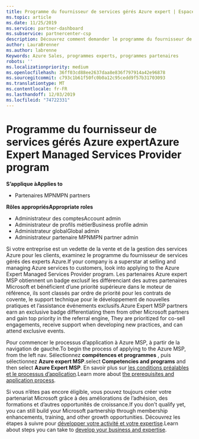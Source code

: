 ```yaml
---
title: Programme du fournisseur de services gérés Azure expert | Espace partenaires
ms.topic: article
ms.date: 11/25/2019
ms.service: partner-dashboard
ms.subservice: partnercenter-csp
description: Découvrez comment demander le programme du fournisseur de services gérés Azure expert, Azure expert MSP.
author: LauraBrenner
ms.author: labrenne
Keywords: Azure Sales, programmes experts, programmes partenaires
robots: ''
ms.localizationpriority: medium
ms.openlocfilehash: 36ff03cd88ee2637daa8e836f797914a42e96878
ms.sourcegitcommit: c793c1b61f50fc0b0a12c95cedd9f57b31703093
ms.translationtype: MT
ms.contentlocale: fr-FR
ms.lasthandoff: 12/03/2019
ms.locfileid: "74722331"
---
```

# <a name="azure-expert-managed-services-provider-program"></a><span data-ttu-id="48a30-104">Programme du fournisseur de services gérés Azure expert</span><span class="sxs-lookup"><span data-stu-id="48a30-104">Azure Expert Managed Services Provider program</span></span>

<span data-ttu-id="48a30-105">**S’applique à**</span><span class="sxs-lookup"><span data-stu-id="48a30-105">**Applies to**</span></span>

- <span data-ttu-id="48a30-106">Partenaires MPN</span><span class="sxs-lookup"><span data-stu-id="48a30-106">MPN partners</span></span>

<span data-ttu-id="48a30-107">**Rôles appropriés**</span><span class="sxs-lookup"><span data-stu-id="48a30-107">**Appropriate roles**</span></span>

- <span data-ttu-id="48a30-108">Administrateur des comptes</span><span class="sxs-lookup"><span data-stu-id="48a30-108">Account admin</span></span>
- <span data-ttu-id="48a30-109">Administrateur de profils métier</span><span class="sxs-lookup"><span data-stu-id="48a30-109">Business profile admin</span></span>
- <span data-ttu-id="48a30-110">Administrateur global</span><span class="sxs-lookup"><span data-stu-id="48a30-110">Global admin</span></span>
- <span data-ttu-id="48a30-111">Administrateur partenaire MPN</span><span class="sxs-lookup"><span data-stu-id="48a30-111">MPN partner admin</span></span>

<span data-ttu-id="48a30-112">Si votre entreprise est un vedette de la vente et de la gestion des services Azure pour les clients, examinez le programme du fournisseur de services gérés des experts Azure.</span><span class="sxs-lookup"><span data-stu-id="48a30-112">If your company is a superstar at selling and managing Azure services to customers, look into applying to the Azure Expert Managed Services Provider program.</span></span> <span data-ttu-id="48a30-113">Les partenaires Azure expert MSP obtiennent un badge exclusif les différenciant des autres partenaires Microsoft et bénéficient d’une priorité supérieure dans le moteur de référence, ils sont classés par ordre de priorité pour les contrats de covente, le support technique pour le développement de nouvelles pratiques et l’assistance événements exclusifs.</span><span class="sxs-lookup"><span data-stu-id="48a30-113">Azure Expert MSP partners earn an exclusive badge differentiating them from other Microsoft partners and gain top priority in the referral engine, They are prioritized for co-sell engagements, receive support when developing new practices, and can attend exclusive events.</span></span>

<span data-ttu-id="48a30-114">Pour commencer le processus d’application à Azure MSP, à partir de la navigation de gauche.</span><span class="sxs-lookup"><span data-stu-id="48a30-114">To begin the process of applying to the Azure MSP, from the left nav.</span></span> <span data-ttu-id="48a30-115">Sélectionnez **compétences et programmes** , puis sélectionnez **Azure expert MSP**.</span><span class="sxs-lookup"><span data-stu-id="48a30-115">select **Competencies and programs** and then select **Azure Expert MSP**.</span></span> <span data-ttu-id="48a30-116">En savoir plus sur [les conditions préalables et le processus d’application](https://partner.microsoft.com/membership/azure-expert-msp).</span><span class="sxs-lookup"><span data-stu-id="48a30-116">Learn more about [the prerequisites and application process](https://partner.microsoft.com/membership/azure-expert-msp).</span></span> 

<span data-ttu-id="48a30-117">Si vous n’êtes pas encore éligible, vous pouvez toujours créer votre partenariat Microsoft grâce à des améliorations de l’adhésion, des formations et d’autres opportunités de croissance.</span><span class="sxs-lookup"><span data-stu-id="48a30-117">If you don't qualify yet, you can still build your Microsoft partnership through membership enhancements, training, and other growth opportunities.</span></span>
<span data-ttu-id="48a30-118">Découvrez les étapes à suivre pour [développer votre activité et votre expertise](https://partner.microsoft.com/membership/azure-expert-msp).</span><span class="sxs-lookup"><span data-stu-id="48a30-118">Learn about steps you can take to [develop your business and expertise](https://partner.microsoft.com/membership/azure-expert-msp).</span></span>

